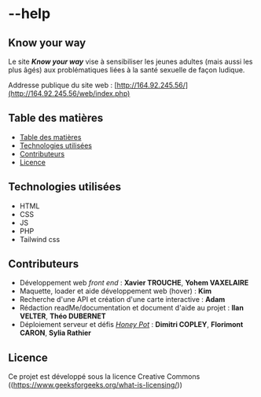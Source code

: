 # --help
## Know your way


Le site ***Know your way*** vise à sensibiliser les jeunes adultes (mais aussi les plus âgés) aux problématiques liées à la santé sexuelle de façon ludique.

Addresse publique du site web : [http://164.92.245.56/](http://164.92.245.56/web/index.php)

## Table des matières
 - [Table des matières](#table-des-matières)
 - [Technologies utilisées](#technologies-utilisées)
 - [Contributeurs](#contributeurs)
 - [Licence](#licence)

## Technologies utilisées

- HTML
- CSS
- JS
- PHP
- Tailwind css

## Contributeurs

- Développement web *front end* : **Xavier TROUCHE**, **Yohem VAXELAIRE**
- Maquette, loader et aide développement web (hover) : **Kim** 
- Recherche d'une API et création d'une carte interactive : **Adam**
- Rédaction readMe/documentation et document d'aide au projet : **Ilan VELTER**, **Théo DUBERNET**
- Déploiement serveur et défis <a href="https://www.nuitdelinfo.com/inscription/defis/360">*Honey Pot*</a> : **Dimitri COPLEY**, **Florimont CARON**, **Sylia Rathier**

## Licence
Ce projet est développé sous la licence Creative Commons ((https://www.geeksforgeeks.org/what-is-licensing/))
